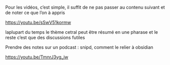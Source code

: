 Pour les vidéos, c’est simple, il suffit de ne pas passer au contenu suivant et de noter ce que l’on à appris

https://youtu.be/sSwV51kormw


laplupart du temps le thème cetral peut être résumé en une pharase et le reste c’est que des discussions futiles


Prendre des notes sur un podcast : snipd, comment le relier à obsidian

https://youtu.be/TmnrJ3yg_iw
